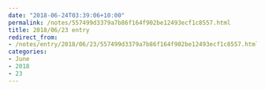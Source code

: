 ```yaml
---
date: "2018-06-24T03:39:06+10:00"
permalink: /notes/557499d3379a7b86f164f902be12493ecf1c8557.html
title: 2018/06/23 entry
redirect_from:
- /notes/entry/2018/06/23/557499d3379a7b86f164f902be12493ecf1c8557.html
categories:
- June
- 2018
- 23
---
```

